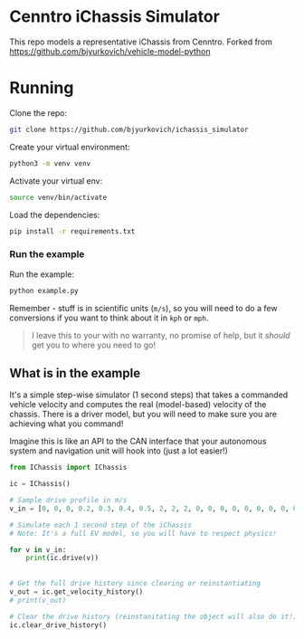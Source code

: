 # Cenntro iChassis Simulator
This repo models a representative iChassis from Cenntro.  Forked from https://github.com/bjyurkovich/vehicle-model-python

# Running
Clone the repo:
```bash
git clone https://github.com/bjyurkovich/ichassis_simulator
```
Create your virtual environment:
```bash
python3 -m venv venv
```

Activate your virtual env:
```bash
source venv/bin/activate
```

Load the dependencies:
```bash
pip install -r requirements.txt
```

### Run the example
Run the example:
```bash
python example.py
```

Remember - stuff is in scientific units (`m/s`), so you will need to do a few conversions if you want to think about it in `kph` or `mph`.

> I leave this to your with no warranty, no promise of help, but it _should_ get you to where you need to go!

## What is in the example
It's a simple step-wise simulator (1 second steps) that takes a commanded vehicle velocity and computes the real (model-based) velocity of the chassis.  There is a driver model, but you will need to make sure you are achieving what you command!

Imagine this is like an API to the CAN interface that your autonomous system and navigation unit will hook into (just a lot easier!)

```python
from IChassis import IChassis

ic = IChassis()

# Sample drive profile in m/s
v_in = [0, 0, 0, 0.2, 0.3, 0.4, 0.5, 2, 2, 2, 0, 0, 0, 0, 0, 0, 0, 0, 0, 0, 0, 0]

# Simulate each 1 second step of the iChassis
# Note: It's a full EV model, so you will have to respect physics!

for v in v_in:
    print(ic.drive(v))
    
    
# Get the full drive history since clearing or reinstantiating
v_out = ic.get_velocity_history()
# print(v_out)

# Clear the drive history (reinstanitating the object will also do it!)
ic.clear_drive_history()
```